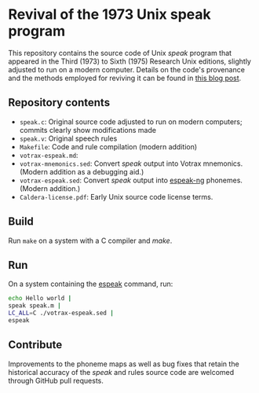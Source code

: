 # Revival of the 1973 Unix speak program
This repository contains the source code of Unix _speak_
program that appeared in the Third (1973) to Sixth (1975) Research
Unix editions, slightly adjusted to run on a modern computer.
Details on the code's provenance and the methods employed for
reviving it can be found in
[this blog post](https://www.spinellis.gr/blog/20210102/).

## Repository contents
* `speak.c`: Original source code adjusted to run on modern computers;
   commits clearly show modifications made
* `speak.v`: Original speech rules
* `Makefile`: Code and rule compilation (modern addition)
* `votrax-espeak.md`:
* `votrax-mnemonics.sed`: Convert _speak_ output into Votrax mnemonics.
   (Modern addition as a debugging aid.)
* `votrax-espeak.sed`: Convert _speak_ output into
   [espeak-ng](https://github.com/espeak-ng/espeak-ng) phonemes.
   (Modern addition.)
* `Caldera-license.pdf`: Early Unix source code license terms.

## Build
Run `make` on a system with a C compiler and _make_.

## Run
On a system containing the
[espeak](https://github.com/espeak-ng/espeak-ng) command, run:

```sh
echo Hello world |
speak speak.m |
LC_ALL=C ./votrax-espeak.sed |
espeak
```

## Contribute
Improvements to the phoneme maps as well as bug fixes that retain the
historical accuracy of the _speak_ and rules source code are welcomed
through GitHub pull requests.

